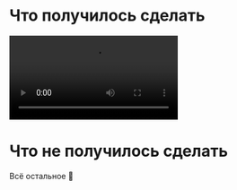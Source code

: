 # Что получилось сделать

<video width="300"  controls>
  <source src="https://github.com/surfstudio/qa-summer-school-23/assets/99354544/d84b4e7f-637b-49ef-a000-4ab6424686b5" type="video/mp4">
</video>

# Что не получилось сделать

Всё остальное 🤡